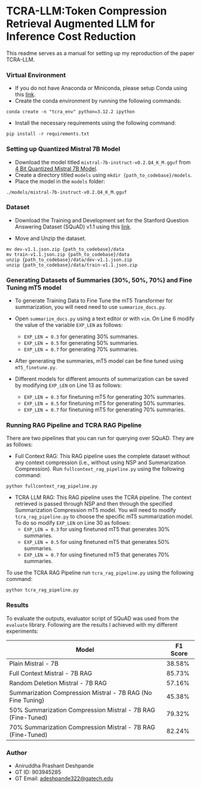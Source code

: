 # TCRA-LLM:Token Compression Retrieval Augmented LLM for Inference Cost Reduction 

This readme serves as a manual for setting up my reproduction of the paper TCRA-LLM. 

### Virtual Environment

* If you do not have Anaconda or Miniconda, please setup Conda using this [link](https://conda.io/projects/conda/en/latest/user-guide/install/index.html).
* Create the conda environment by running the following commands:

```
conda create -n "tcra_env" python=3.12.2 ipython
```

* Install the necessary requirements using the following command:

```pip install -r requirements.txt```

### Setting up Quantized Mistral 7B Model

* Download the model titled ```mistral-7b-instruct-v0.2.Q4_K_M.gguf``` from [4 Bit Quantized Mistral 7B Model](https://huggingface.co/TheBloke/Mistral-7B-Instruct-v0.2-GGUF/tree/main). 
* Create a directory titled ```models``` using ```mkdir {path_to_codebase}/models```.
* Place the model in the ```models``` folder: 

```
./models/mistral-7b-instruct-v0.2.Q4_K_M.gguf
```

### Dataset

* Download the Training and Development set for the Stanford Question Answering Dataset (SQuAD) v1.1 using this [link](https://www.kaggle.com/datasets/stanfordu/stanford-question-answering-dataset/code).
 
* Move and Unzip the dataset.

```
mv dev-v1.1.json.zip {path_to_codebase}/data
mv train-v1.1.json.zip {path_to_codebase}/data
unzip {path_to_codebase}/data/dev-v1.1.json.zip
unzip {path_to_codebase}/data/train-v1.1.json.zip
```

### Generating Datasets of Summaries (30%, 50%, 70%) and Fine Tuning mT5 model

* To generate Training Data to Fine Tune the mT5 Transformer for summarization, you will need need to use ```summarize_docs.py```.
* Open ```summarize_docs.py``` using a text editor or with ```vim```. On Line 6 modify the value of the variable ```EXP_LEN``` as follows:

  - ```EXP_LEN = 0.3``` for generating 30% summaries.
  - ```EXP_LEN = 0.5``` for generating 50% summaries.
  - ```EXP_LEN = 0.7``` for generating 70% summaries.

* After generating the summaries, mT5 model can be fine tuned using ```mT5_finetune.py```. 
* Different models for different amounts of summarization can be saved by modifying ```EXP_LEN``` on Line 13 as follows:
  - ```EXP_LEN = 0.3``` for finetuning mT5 for generating 30% summaries.
  - ```EXP_LEN = 0.5``` for finetuning mT5 for generating 50% summaries.
  - ```EXP_LEN = 0.7``` for finetuning mT5 for generating 70% summaries.

### Running RAG Pipeline and TCRA RAG Pipeline

There are two pipelines that you can run for querying over SQuAD. They are as follows:

* Full Context RAG: This RAG pipeline uses the complete dataset without any context compression (i.e., without using NSP and Summarization Compression). Run ```fullcontext_rag_pipeline.py``` using the following command:

```
python fullcontext_rag_pipeline.py
```

* TCRA LLM RAG: This RAG pipeline uses the TCRA pipeline. The context retrieved is passed through NSP and then through the specified Summarization Compression mT5 model. You will need to modify ```tcra_rag_pipeline.py``` to choose the specific mT5 summarization model. To do so modify ```EXP_LEN``` on Line 30 as follows:
  - ```EXP_LEN = 0.3``` for using finetuned mT5 that generates 30% summaries.
  - ```EXP_LEN = 0.5``` for using finetuned mT5 that generates 50% summaries.
  - ```EXP_LEN = 0.7``` for using finetuned mT5 that generates 70% summaries.


To use the TCRA RAG Pipeline run ```tcra_rag_pipeline.py``` using the following command:
```
python tcra_rag_pipeline.py
```

### Results

To evaluate the outputs, evaluator script of SQuAD was used from the ```evaluate``` library. Following are the results I achieved with my different experiments:

| Model                                    | F1 Score |
|------------------------------------------|----------|
| Plain Mistral - 7B                      | 38.58%   |
| Full Context Mistral - 7B RAG            | 85.73%   |
| Random Deletion Mistral - 7B RAG         | 57.16%   |
| Summarization Compression Mistral - 7B RAG (No Fine Tuning)  | 45.38%   |
| 50% Summarization Compression Mistral - 7B RAG (Fine-Tuned)  | 79.32%   |
| 70% Summarization Compression Mistral - 7B RAG (Fine-Tuned)  | 82.24%   |

### Author
* Aniruddha Prashant Deshpande 
* GT ID: 903945285
* GT Email: adeshpande322@gatech.edu

